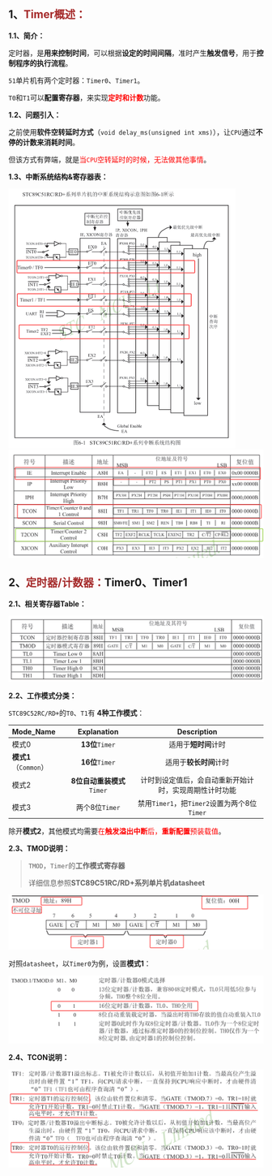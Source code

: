 ## 1、<span style="color:brown">Timer概述：</span>

**1.1、简介：**

定时器，是**用来控制时间**，可以根据**设定的时间间隔**，准时产生**触发信号**，用于**控制程序的执行流程**。

`51`单片机有两个定时器：`Timer0`、`Timer1`。

`T0`和`T1`可以**配置寄存器**，来实现<span style="color:red">**定时和计数**</span>功能。

**1.2、问题引入：**

之前使用**软件空转延时方式**（`void delay_ms(unsigned int xms)`），让`CPU`通过**不停的计数来消耗时间**。

但该方式有弊端，就是<span style="color:red">当`CPU`空转延时的时候，无法做其他事情</span>。

**1.3、中断系统结构&寄存器表：**

<img src="https://raw.githubusercontent.com/root-bine/image/main/Typora-image/Timer01.png" alt="image-20250915150552517" style="zoom:50%;" />

<img src="https://raw.githubusercontent.com/root-bine/image/main/Typora-image/Timer02.png" alt="image-20250915150809496" style="zoom:50%;" />



## 2、<span style="color:brown">定时器/计数器：</span>Timer0、Timer1

**2.1、相关寄存器Table：**

<img src="https://raw.githubusercontent.com/root-bine/image/main/Typora-image/Timer03.png" alt="image-20250915151355462" style="zoom: 67%;" />



**2.2、工作模式分类：**

`STC89C52RC/RD+`的`T0`、`T1`有 **4种工作模式**：

| Mode_Name             |        Explanation         |                      Description                       |
| :-------------------- | :------------------------: | :----------------------------------------------------: |
| 模式0                 |      **13位**`Timer`       |                  适用于**短时间**计时                  |
| **模式1**（`Common`） |      **16位**`Timer`       |                 适用于**较长时间**计时                 |
| 模式2                 | **8位自动重装模式**`Timer` | 计时到设定值后，会自动重新开始计时，实现周期性计时功能 |
| 模式3                 |       两个8位`Timer`       |      禁用`Timer1`，把`Timer2`设置为两个8位`Timer`      |

除开**模式2**，其他模式均需要<span style="color:red">在**触发溢出中断**后，**重新配置**预装载值</span>。

**2.3、TMOD说明：**

> `TMOD`，`Timer`的**工作模式寄存器** 
>
> 详细信息参照**STC89C51RC/RD+系列单片机datasheet** 

<img src="https://raw.githubusercontent.com/root-bine/image/main/Typora-image/Timer04.png" alt="image-20250915152218319" style="zoom:67%;" />

对照`datasheet`，以`Timer0`为例，设置**模式1**：

<img src="https://raw.githubusercontent.com/root-bine/image/main/Typora-image/Timer05.png" alt="image-20250915153320746" style="zoom:67%;" />

**2.4、TCON说明：**

<img src="https://raw.githubusercontent.com/root-bine/image/main/Typora-image/Timer06.png" alt="image-20250915160640178" style="zoom:50%;" />

